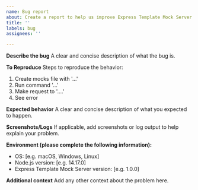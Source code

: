```yaml
---
name: Bug report
about: Create a report to help us improve Express Template Mock Server
title: ''
labels: bug
assignees: ''

---
```


**Describe the bug**
A clear and concise description of what the bug is.

**To Reproduce**
Steps to reproduce the behavior:
1. Create mocks file with '...'
2. Run command '...'
3. Make request to '....'
4. See error

**Expected behavior**
A clear and concise description of what you expected to happen.

**Screenshots/Logs**
If applicable, add screenshots or log output to help explain your problem.

**Environment (please complete the following information):**
 - OS: [e.g. macOS, Windows, Linux]
 - Node.js version: [e.g. 14.17.0]
 - Express Template Mock Server version: [e.g. 1.0.0]

**Additional context**
Add any other context about the problem here. 